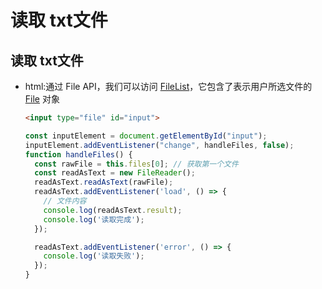 # 读取 txt文件

## 读取 txt文件

- html:通过 File API，我们可以访问 [FileList](https://developer.mozilla.org/zh-CN/docs/Web/API/FileList "FileList")，它包含了表示用户所选文件的 [File](https://developer.mozilla.org/zh-CN/docs/Web/API/File "File") 对象

    ```html
    <input type="file" id="input">
    ```

    ```js
    const inputElement = document.getElementById("input");
    inputElement.addEventListener("change", handleFiles, false);
    function handleFiles() {
      const rawFile = this.files[0]; // 获取第一个文件
      const readAsText = new FileReader();
      readAsText.readAsText(rawFile);
      readAsText.addEventListener('load', () => {
        // 文件内容
        console.log(readAsText.result);
        console.log('读取完成');
      });

      readAsText.addEventListener('error', () => {
        console.log('读取失败');
      });
    }
    ```

